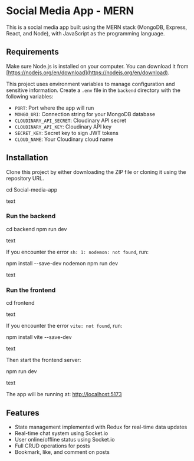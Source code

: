 # Social Media App - MERN

This is a social media app built using the MERN stack (MongoDB, Express, React, and Node), with JavaScript as the programming language.

## Requirements

Make sure Node.js is installed on your computer. You can download it from [https://nodejs.org/en/download](https://nodejs.org/en/download).

This project uses environment variables to manage configuration and sensitive information. Create a `.env` file in the `backend` directory with the following variables:

- `PORT`: Port where the app will run
- `MONGO_URI`: Connection string for your MongoDB database
- `CLOUDINARY_API_SECRET`: Cloudinary API secret
- `CLOUDINARY_API_KEY`: Cloudinary API key
- `SECRET_KEY`: Secret key to sign JWT tokens
- `CLOUD_NAME`: Your Cloudinary cloud name

## Installation

Clone this project by either downloading the ZIP file or cloning it using the repository URL.

cd Social-media-app

text

### Run the backend

cd backend
npm run dev

text

If you encounter the error `sh: 1: nodemon: not found`, run:

npm install --save-dev nodemon
npm run dev

text

### Run the frontend

cd frontend

text

If you encounter the error `vite: not found`, run:

npm install vite --save-dev

text

Then start the frontend server:

npm run dev

text

The app will be running at: [http://localhost:5173](http://localhost:5173)

## Features

- State management implemented with Redux for real-time data updates
- Real-time chat system using Socket.io
- User online/offline status using Socket.io
- Full CRUD operations for posts
- Bookmark, like, and comment on posts